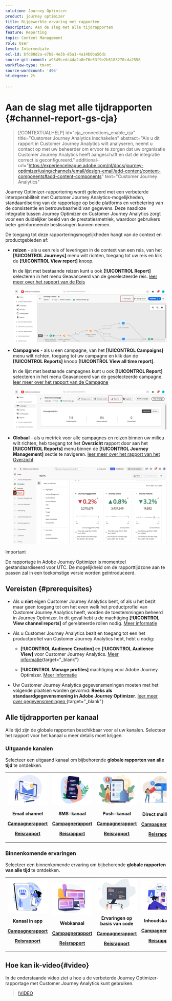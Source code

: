```yaml
---
solution: Journey Optimizer
product: journey optimizer
title: Bijgewerkte ervaring met rapporten
description: Aan de slag met alle tijdrapporten
feature: Reporting
topic: Content Management
role: User
level: Intermediate
exl-id: bfd88d2a-e7b8-4e3b-85a1-4a14b0ba56dc
source-git-commit: a9349cedc4da2a8e76e53f9e2b5185270cda2558
workflow-type: tm+mt
source-wordcount: '496'
ht-degree: 2%

---
```


# Aan de slag met alle tijdrapporten {#channel-report-gs-cja}

>[!CONTEXTUALHELP]
>id="cja_connections_enable_cja"
>title="Customer Journey Analytics inschakelen"
>abstract="Als u dit rapport in Customer Journey Analytics wilt analyseren, neemt u contact op met uw beheerder om ervoor te zorgen dat uw organisatie Customer Journey Analytics heeft aangeschaft en dat de integratie correct is geconfigureerd."
>additional-url="https://experienceleague.adobe.com/nl/docs/journey-optimizer/using/channels/email/design-email/add-content/content-components#add-content-components" text="Customer Journey Analytics"

Journey Optimizer-rapportering wordt geleverd met een verbeterde interoperabiliteit met Customer Journey Analytics-mogelijkheden, standaardisering van de rapportage op beide platforms en verbetering van de consistentie en betrouwbaarheid van gegevens. Deze naadloze integratie tussen Journey Optimizer en Customer Journey Analytics zorgt voor een duidelijker beeld van de prestatiesmetriek, waardoor gebruikers beter geïnformeerde beslissingen kunnen nemen.

De toegang tot deze rapporteringsmogelijkheden hangt van de context en productgebieden af:

* **reizen** - als u een reis of leveringen in de context van een reis, van het **[!UICONTROL Journeys]** menu wilt richten, toegang tot uw reis en klik de **[!UICONTROL View report]** knoop.

  In de lijst met bestaande reizen kunt u ook **[!UICONTROL Report]** selecteren in het menu Geavanceerd van de geselecteerde reis. [ leer meer over het rapport van de Reis ](journey-global-report-cja.md)

  ![](assets/gs-cja-report-3.png)

* **Campagnes** - als u een campagne, van het **[!UICONTROL Campaigns]** menu wilt richten, toegang tot uw campagne en klik dan de **[!UICONTROL Reports]** knoop **[!UICONTROL View all time report]**.

  In de lijst met bestaande campagnes kunt u ook **[!UICONTROL Report]** selecteren in het menu Geavanceerd van de geselecteerde campagne. [ leer meer over het rapport van de Campagne ](campaign-global-report-cja.md)

  ![](assets/gs-cja-report-2.png)

* **Globaal** - als u metriek voor alle campagnes en reizen binnen uw milieu wilt richten, heb toegang tot het **Overzicht** rapport door aan het **[!UICONTROL Reports]** menu binnen de **[!UICONTROL Journey Management]** sectie te navigeren. [ leer meer over het rapport van het Overzicht ](channel-report-cja.md)

  ![](assets/gs-cja-report-1.png)

>[!IMPORTANT]
>
>De rapportage in Adobe Journey Optimizer is momenteel gestandaardiseerd voor UTC. De mogelijkheid om de rapporttijdzone aan te passen zal in een toekomstige versie worden geïntroduceerd.

## Vereisten {#prerequisites}

* Als u **niet** eigen Customer Journey Analytics bent, of als u het bezit maar **&#x200B;**&#x200B;geen toegang tot om het even welk het productprofiel van Customer Journey Analytics heeft, worden de toestemmingen beheerd in Journey Optimizer. In dit geval hebt u de machtiging **[!UICONTROL View channel reports]** of gerelateerde rollen nodig. [Meer informatie](../administration/permissions.md)

* Als u **&#x200B;**&#x200B;Customer Journey Analytics bezit en toegang tot een het productprofiel van Customer Journey Analytics hebt, hebt u nodig:

   * **[!UICONTROL Audience Creation]** en **[!UICONTROL Audience View]** voor Customer Journey Analytics. [Meer informatie](https://experienceleague.adobe.com/nl/docs/analytics-platform/using/technotes/access-control){target="_blank"}

   * **[!UICONTROL Manage profiles]** machtiging voor Adobe Journey Optimizer. [Meer informatie](../administration/permissions.md)

* Uw Customer Journey Analytics gegevensmeningen moeten met het volgende plaatsen worden gevormd: **Reeks als standaardgegevensmening in Adobe Journey Optimizer**. [ leer meer over gegevensmeningen ](https://experienceleague.adobe.com/nl/docs/analytics-platform/using/cja-dataviews/create-dataview){target="_blank"}


## Alle tijdrapporten per kanaal

Alle tijd zijn de globale rapporten beschikbaar voor al uw kanalen. Selecteer het rapport voor het kanaal u meer details moet krijgen.

### Uitgaande kanalen

Selecteer een uitgaand kanaal om bijbehorende **globale rapporten van alle tijd** te ontdekken.

<table style="table-layout:fixed"><tr style="border: 0;">
<td><img alt="email" src="../channels/assets/do-not-localize/email.png">
<div align="center"><p><strong>Email channel</strong></p><p><a href="campaign-global-report-cja-email.md"><strong>Campagnerapport</strong></a></p><p><a href="journey-global-report-cja-email.md"><strong>Reisrapport</strong></a></p></div></td>
<td><a href="campaign-global-report-cja-sms.md"><img alt="sms" src="../channels/assets/do-not-localize/sms.png"></a>
<div align="center"><p><strong>SMS-kanaal</strong></p><p><a href="campaign-global-report-cja-sms.md"><strong>Campagnerapport</strong></a></p><p><a href="journey-global-report-cja-sms.md"><strong>Reisrapport</strong></a></p></div></td>
<td><a href="campaign-global-report-cja-push.md"><img alt="duwen" src="../channels/assets/do-not-localize/push.png"></a>
<div align="center"><p><strong>Push-kanaal</strong></p><p><a href="campaign-global-report-cja-push.md"><strong>Campagnerapport</strong></a></p><p><a href="journey-global-report-cja-push.md"><strong>Reisrapport</strong></a></p></div></td>
<td><a href="campaign-global-report-cja-direct.md"><img alt="direct mail" src="../channels/assets/do-not-localize/direct-mail.jpg"></a>
<div align="center"><p><strong>Direct mailkanaal</strong></p><p><a href="campaign-global-report-cja-direct.md"><strong>Campagnerapport</strong></a></p><p><a href="journey-global-report-cja-direct.md"><strong>Reisrapport</strong></a></p></div></td>
</tr></table>

### Binnenkomende ervaringen

Selecteer een binnenkomende ervaring om bijbehorende **globale rapporten van alle tijd** te ontdekken.

<table style="table-layout:fixed"><tr style="border: 0;">
<td><img alt="in-app" src="../channels/assets/do-not-localize/inapp.jpg">
<div align="center"><p><strong>Kanaal in app</strong></p><p><a href="campaign-global-report-cja-inapp.md"><strong>Campagnerapport</strong></a></p><p><a href="journey-global-report-cja-inapp.md"><strong>Reisrapport</strong></a></p></div></td>
<td><p><img alt="web" src="../channels/assets/do-not-localize/web.jpg"></p>
<div align="center"><p><strong>Webkanaal</strong></p><p><a href="campaign-global-report-cja-web.md"><strong>Campagnerapport</strong></a></p><p><a href="journey-global-report-cja-web.md"><strong>Reisrapport</strong></a></p></div></td>
<td><img alt="code-gebaseerde ervaring" src="../channels/assets/do-not-localize/code.png">
<div align="center"><p><strong>Ervaringen op basis van code</strong></p><p><a href="campaign-global-report-cja-code.md"><strong>Campagnerapport</strong></a></p><p><a href="campaign-global-report-cja-code.md"><strong>Reisrapport</strong></a></p></div></td>
<td><img alt="inhoudskaarten" src="../channels/assets/do-not-localize/cards.png">
<div align="center"><p><strong>Inhoudskaarten</strong></p><p><a href="campaign-global-report-cja-content.md"><strong>Campagnerapport</strong></a></p><p><a href="journey-global-report-cja-content.md"><strong>Reisrapport</strong></a></p></div></td>
</tr></table>

## Hoe kan ik-video{#video}

In de onderstaande video ziet u hoe u de verbeterde Journey Optimizer-rapportage met Customer Journey Analytics kunt gebruiken.

>[!VIDEO](https://video.tv.adobe.com/v/3443157?captions=dut)